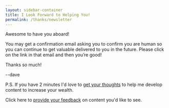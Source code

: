 ```yaml
---
layout: sidebar-container
title: I Look Forward to Helping You!
permalink: /thanks/newsletter
---
```

Awesome to have you aboard!

You may get a confirmation email asking you to confirm you are human so you can continue to get valuable delivered to you in the future. Please click on the link in that email and then you’re good!

Thanks so much!

--dave

P.S. If you have 2 minutes I'd love to [get your thoughts](https://docs.google.com/forms/d/1bjxBKwkbEDYjZ0xlzB1Ls_jR24ee0sKs0pqiVOW_GeA/viewform?usp=send_form) to help me develop content to increase your wealth.

Click here to [provide your feedback](https://docs.google.com/forms/d/1bjxBKwkbEDYjZ0xlzB1Ls_jR24ee0sKs0pqiVOW_GeA/viewform?usp=send_form) on content you'd like to see.